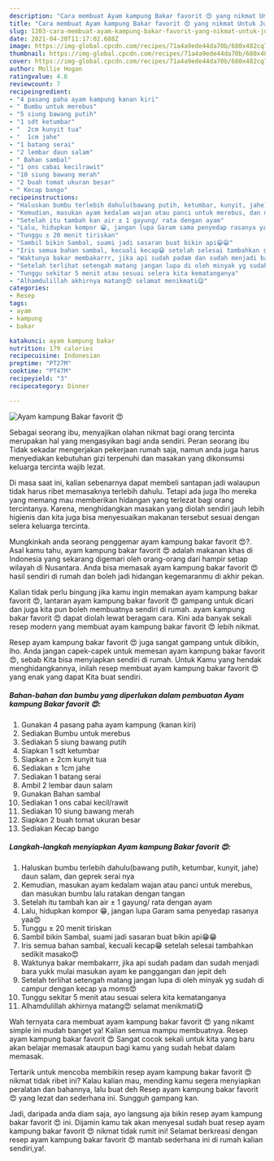 ```yaml
---
description: "Cara membuat Ayam kampung Bakar favorit 😍 yang nikmat Untuk Jualan"
title: "Cara membuat Ayam kampung Bakar favorit 😍 yang nikmat Untuk Jualan"
slug: 1203-cara-membuat-ayam-kampung-bakar-favorit-yang-nikmat-untuk-jualan
date: 2021-04-20T11:17:02.688Z
image: https://img-global.cpcdn.com/recipes/71a4a9ede44da70b/680x482cq70/ayam-kampung-bakar-favorit-😍-foto-resep-utama.jpg
thumbnail: https://img-global.cpcdn.com/recipes/71a4a9ede44da70b/680x482cq70/ayam-kampung-bakar-favorit-😍-foto-resep-utama.jpg
cover: https://img-global.cpcdn.com/recipes/71a4a9ede44da70b/680x482cq70/ayam-kampung-bakar-favorit-😍-foto-resep-utama.jpg
author: Mollie Hogan
ratingvalue: 4.6
reviewcount: 7
recipeingredient:
- "4 pasang paha ayam kampung kanan kiri"
- " Bumbu untuk merebus"
- "5 siung bawang putih"
- "1 sdt ketumbar"
- "  2cm kunyit tua"
- "  1cm jahe"
- "1 batang serai"
- "2 lembar daun salam"
- " Bahan sambal"
- "1 ons cabai kecilrawit"
- "10 siung bawang merah"
- "2 buah tomat ukuran besar"
- " Kecap bango"
recipeinstructions:
- "Haluskan bumbu terlebih dahulu(bawang putih, ketumbar, kunyit, jahe) daun salam, dan geprek serai nya"
- "Kemudian, masukan ayam kedalam wajan atau panci untuk merebus, dan masukan bumbu lalu ratakan dengan tangan"
- "Setelah itu tambah kan air ± 1 gayung/ rata dengan ayam"
- "Lalu, hidupkan kompor 😁, jangan lupa Garam sama penyedap rasanya yaa😍"
- "Tunggu ± 20 menit tiriskan"
- "Sambil bikin Sambal, suami jadi sasaran buat bikin api😁😁"
- "Iris semua bahan sambal, kecuali kecap😁 setelah selesai tambahkan sedikit masako😍"
- "Waktunya bakar membakarrr, jika api sudah padam dan sudah menjadi bara yukk mulai masukan ayam ke panggangan dan jepit deh"
- "Setelah terlihat setengah matang jangan lupa di oleh minyak yg sudah di campur dengan kecap ya moms😍"
- "Tunggu sekitar 5 menit atau sesuai selera kita kematanganya"
- "Alhamdulillah akhirnya matang😍 selamat menikmati😋"
categories:
- Resep
tags:
- ayam
- kampung
- bakar

katakunci: ayam kampung bakar 
nutrition: 179 calories
recipecuisine: Indonesian
preptime: "PT27M"
cooktime: "PT47M"
recipeyield: "3"
recipecategory: Dinner

---
```



![Ayam kampung Bakar favorit 😍](https://img-global.cpcdn.com/recipes/71a4a9ede44da70b/680x482cq70/ayam-kampung-bakar-favorit-😍-foto-resep-utama.jpg)

Sebagai seorang ibu, menyajikan olahan nikmat bagi orang tercinta merupakan hal yang mengasyikan bagi anda sendiri. Peran seorang ibu Tidak sekadar mengerjakan pekerjaan rumah saja, namun anda juga harus menyediakan kebutuhan gizi terpenuhi dan masakan yang dikonsumsi keluarga tercinta wajib lezat.

Di masa  saat ini, kalian sebenarnya dapat membeli santapan jadi walaupun tidak harus ribet memasaknya terlebih dahulu. Tetapi ada juga lho mereka yang memang mau memberikan hidangan yang terlezat bagi orang tercintanya. Karena, menghidangkan masakan yang diolah sendiri jauh lebih higienis dan kita juga bisa menyesuaikan makanan tersebut sesuai dengan selera keluarga tercinta. 



Mungkinkah anda seorang penggemar ayam kampung bakar favorit 😍?. Asal kamu tahu, ayam kampung bakar favorit 😍 adalah makanan khas di Indonesia yang sekarang digemari oleh orang-orang dari hampir setiap wilayah di Nusantara. Anda bisa memasak ayam kampung bakar favorit 😍 hasil sendiri di rumah dan boleh jadi hidangan kegemaranmu di akhir pekan.

Kalian tidak perlu bingung jika kamu ingin memakan ayam kampung bakar favorit 😍, lantaran ayam kampung bakar favorit 😍 gampang untuk dicari dan juga kita pun boleh membuatnya sendiri di rumah. ayam kampung bakar favorit 😍 dapat diolah lewat beragam cara. Kini ada banyak sekali resep modern yang membuat ayam kampung bakar favorit 😍 lebih nikmat.

Resep ayam kampung bakar favorit 😍 juga sangat gampang untuk dibikin, lho. Anda jangan capek-capek untuk memesan ayam kampung bakar favorit 😍, sebab Kita bisa menyiapkan sendiri di rumah. Untuk Kamu yang hendak menghidangkannya, inilah resep membuat ayam kampung bakar favorit 😍 yang enak yang dapat Kita buat sendiri.

<!--inarticleads1-->

##### Bahan-bahan dan bumbu yang diperlukan dalam pembuatan Ayam kampung Bakar favorit 😍:

1. Gunakan 4 pasang paha ayam kampung (kanan kiri)
1. Sediakan  Bumbu untuk merebus
1. Sediakan 5 siung bawang putih
1. Siapkan 1 sdt ketumbar
1. Siapkan  ± 2cm kunyit tua
1. Sediakan  ± 1cm jahe
1. Sediakan 1 batang serai
1. Ambil 2 lembar daun salam
1. Gunakan  Bahan sambal
1. Sediakan 1 ons cabai kecil/rawit
1. Sediakan 10 siung bawang merah
1. Siapkan 2 buah tomat ukuran besar
1. Sediakan  Kecap bango




<!--inarticleads2-->

##### Langkah-langkah menyiapkan Ayam kampung Bakar favorit 😍:

1. Haluskan bumbu terlebih dahulu(bawang putih, ketumbar, kunyit, jahe) daun salam, dan geprek serai nya
1. Kemudian, masukan ayam kedalam wajan atau panci untuk merebus, dan masukan bumbu lalu ratakan dengan tangan
1. Setelah itu tambah kan air ± 1 gayung/ rata dengan ayam
1. Lalu, hidupkan kompor 😁, jangan lupa Garam sama penyedap rasanya yaa😍
1. Tunggu ± 20 menit tiriskan
1. Sambil bikin Sambal, suami jadi sasaran buat bikin api😁😁
1. Iris semua bahan sambal, kecuali kecap😁 setelah selesai tambahkan sedikit masako😍
1. Waktunya bakar membakarrr, jika api sudah padam dan sudah menjadi bara yukk mulai masukan ayam ke panggangan dan jepit deh
1. Setelah terlihat setengah matang jangan lupa di oleh minyak yg sudah di campur dengan kecap ya moms😍
1. Tunggu sekitar 5 menit atau sesuai selera kita kematanganya
1. Alhamdulillah akhirnya matang😍 selamat menikmati😋




Wah ternyata cara membuat ayam kampung bakar favorit 😍 yang nikamt simple ini mudah banget ya! Kalian semua mampu membuatnya. Resep ayam kampung bakar favorit 😍 Sangat cocok sekali untuk kita yang baru akan belajar memasak ataupun bagi kamu yang sudah hebat dalam memasak.

Tertarik untuk mencoba membikin resep ayam kampung bakar favorit 😍 nikmat tidak ribet ini? Kalau kalian mau, mending kamu segera menyiapkan peralatan dan bahannya, lalu buat deh Resep ayam kampung bakar favorit 😍 yang lezat dan sederhana ini. Sungguh gampang kan. 

Jadi, daripada anda diam saja, ayo langsung aja bikin resep ayam kampung bakar favorit 😍 ini. Dijamin kamu tak akan menyesal sudah buat resep ayam kampung bakar favorit 😍 nikmat tidak rumit ini! Selamat berkreasi dengan resep ayam kampung bakar favorit 😍 mantab sederhana ini di rumah kalian sendiri,ya!.

